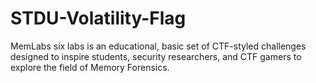 # STDU-Volatility-Flag
MemLabs six labs is an educational, basic set of CTF-styled challenges designed to inspire students, security researchers, and CTF gamers to explore the field of Memory Forensics.
